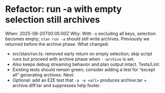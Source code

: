 # Refactor: run -a with empty selection still archives

When: 2025-08-20T00:05:00Z
Why: With `-e` excluding all keys, selection becomes empty; `stan run -a` should still write archives. Previously we returned before the archive phase.
What changed:

- src/stan/run.ts: removed early return on empty selection; skip script runs but proceed with archive phase when `--archive` is set.
- Also keeps debug streaming behavior and plan output intact.
  Tests/Lint:
- Existing tests should remain green; consider adding a test for “except all” generating archives.
  Next:
- Optional: add an E2E test that `-a -e <all>` produces archive.tar + archive.diff.tar and suppresses help footer.
